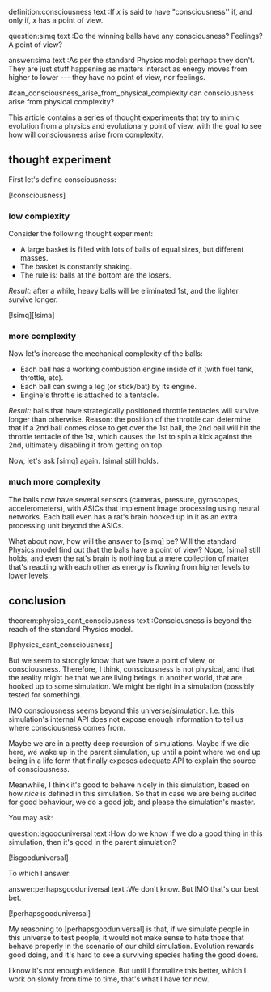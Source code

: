 definition:consciousness
text      :If $x$ is said to have "consciousness'' if, and only if, $x$ has a
           point of view.

question:simq
text    :Do the winning balls have any consciousness?  Feelings?  A point of
         view?

answer:sima
text  :As per the standard Physics model:  perhaps they don't.  They are just
       stuff happening as matters interact as energy moves from higher to lower
       --- they have no point of view, nor feelings.


#can_consciousness_arise_from_physical_complexity  can consciousness arise from
physical complexity?

This article contains a series of thought experiments that try to mimic
evolution from a physics and evolutionary point of view, with the goal to see
how will consciousness arise from complexity.

## thought experiment

First let's define consciousness:

[!consciousness]

### low complexity

Consider the following thought experiment:

* A large basket is filled with lots of balls of equal sizes, but different
  masses.
* The basket is constantly shaking.
* The rule is:  balls at the bottom are the losers.

_Result:_ after a while, heavy balls will be eliminated 1st, and the lighter
survive longer.

[!simq][!sima]

### more complexity

Now let's increase the mechanical complexity of the balls:

* Each ball has a working combustion engine inside of it (with fuel tank,
  throttle, etc).
* Each ball can swing a leg (or stick/bat) by its engine.
* Engine's throttle is attached to a tentacle.

_Result:_  balls that have strategically positioned throttle tentacles will
survive longer than otherwise.  Reason: the position of the throttle can
determine that if a 2nd ball comes close to get over the 1st ball, the 2nd ball
will hit the throttle tentacle of the 1st, which causes the 1st to spin a kick
against the 2nd, ultimately disabling it from getting on top.

Now, let's ask [simq] again. [sima] still holds.

### much more complexity

The balls now have several sensors (cameras, pressure, gyroscopes,
accelerometers), with ASICs that implement image processing using neural
networks.  Each ball even has a rat's brain hooked up in it as an extra
processing unit beyond the ASICs.

What about now, how will the answer to [simq] be?  Will the standard Physics
model find out that the balls have a point of view?  Nope, [sima] still holds,
and even the rat's brain is nothing but a mere collection of matter that's
reacting with each other as energy is flowing from higher levels to lower
levels.

## conclusion

theorem:physics_cant_consciousness
text   :Consciousness is beyond the reach of the standard Physics model.

[!physics_cant_consciousness]

But we seem to strongly know that we have a point of view, or consciousness.
Therefore, I think, consciousness is not physical, and that the reality might
be that we are living beings in another world, that are hooked up to some
simulation.  We might be right in a simulation (possibly tested for something).

IMO consciousness seems beyond this universe/simulation.  I.e. this
simulation's internal API does not expose enough information to tell us where
consciousness comes from.

Maybe we are in a pretty deep recursion of simulations.  Maybe if we die here,
we wake up in the parent simulation, up until a point where we end up being in
a life form that finally exposes adequate API to explain the source of
consciousness.

Meanwhile, I think it's good to behave nicely in this simulation, based on how
_nice_ is defined in this simulation.  So that in case we are being audited for
good behaviour, we do a good job, and please the simulation's master.

You may ask:

question:isgooduniversal
text    :How do we know if we do a good thing in this simulation, then it's
         good in the parent simulation?

[!isgooduniversal]

To which I answer:

answer:perhapsgooduniversal
text  :We don't know.  But IMO that's our best bet.

[!perhapsgooduniversal]

My reasoning to [perhapsgooduniversal] is that, if we simulate people in this
universe to test people, it would not make sense to hate those that behave
properly in the scenario of our child simulation.  Evolution rewards good
doing, and it's hard to see a surviving species hating the good doers.

I know it's not enough evidence.  But until I formalize this better, which I
work on slowly from time to time, that's what I have for now.
